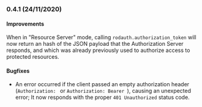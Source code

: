 ### 0.4.1 (24/11/2020)

#### Improvements

When in "Resource Server" mode, calling `rodauth.authorization_token` will now return an hash of the JSON payload that the Authorization Server responds, and which was already previously used to authorize access to protected resources.

#### Bugfixes

* An error occurred if the client passed an empty authorization header (`Authorization: ` or `Authorization: Bearer `), causing an unexpected error; It now responds with the proper `401 Unauthorized` status code.
